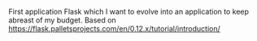 First application Flask which I want to evolve into an application to keep abreast of my budget.
Based on https://flask.palletsprojects.com/en/0.12.x/tutorial/introduction/

